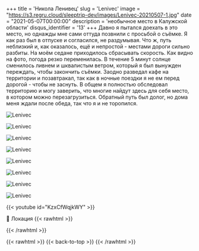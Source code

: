+++
title = 'Никола Ленивец'
slug = 'Lenivec'
image = "https://s3.regru.cloud/sleeptrip-dev/images/Lenivec-20210507-1.jpg"
date = "2021-05-07T00:00:00"
description = 'необычное место в Калужской области'
disqus_identifier = '13'
+++
Давно я пытался доехать в это место, но однажды мне сами оттуда позвнили с просьбой о съёмке. Я как раз был в отпуске и согласился, не раздумывая.
Что ж, путь неблизкий и, как оказалось, ещё и непростой - местами дороги сильно разбиты. На моём седане приходилось сбрасывать скорость.
Как видно на фото, погода резко переменилась. В течение 5 минут солнце сменилось ливнем и шквалистым ветром, который я был вынужден переждать, чтобы закончить съёмки.
Заодно разведал кафе на территории и позавтракал, так как в ночные поездки я не ем перед дорогой - чтобы не заснуть.
В общем я полностью обследовал территорию и могу заверить, что многие найдут здесь для себя место, в котором можно перезагрузиться.
Обратный путь был долог, но дома меня ждали после обеда, так что я и не торопился.

![Lenivec](https://s3.regru.cloud/sleeptrip-dev/images/Lenivec-20210507-2.jpg)

![Lenivec](https://s3.regru.cloud/sleeptrip-dev/images/Lenivec-20210507-3.jpg)

![Lenivec](https://s3.regru.cloud/sleeptrip-dev/images/Lenivec-20210507-4.jpg)

![Lenivec](https://s3.regru.cloud/sleeptrip-dev/images/Lenivec-20210507-5.jpg)

![Lenivec](https://s3.regru.cloud/sleeptrip-dev/images/Lenivec-20210507-6.jpg)

![Lenivec](https://s3.regru.cloud/sleeptrip-dev/images/Lenivec-20210507-7.jpg)

![Lenivec](https://s3.regru.cloud/sleeptrip-dev/images/Lenivec-20210507-8.jpg)

![Lenivec](https://s3.regru.cloud/sleeptrip-dev/images/Lenivec-20210507-9.jpg)

{{< youtube id="KzxCfWqjkWY" >}}

📍 Локация
{{< rawhtml >}}
<div class="yandex-map-container">
<script type="text/javascript" charset="utf-8" async src="https://api-maps.yandex.ru/services/constructor/1.0/js/?um=constructor%3A5cc80e267aff6f08e5167dd40212ab63f5dacedf2e0a97c8b9f9600815061d2d&amp;width=800&amp;height=400&amp;lang=ru_RU&amp;scroll=true"></script>
</div>
{{< /rawhtml >}}

{{< rawhtml >}}
{{< back-to-top >}}
{{< /rawhtml >}}
